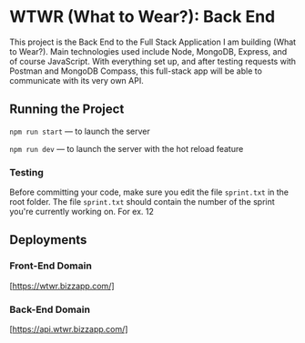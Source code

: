 # WTWR (What to Wear?): Back End

This project is the Back End to the Full Stack Application I am building (What to Wear?). Main technologies used include Node, MongoDB, Express, and of course JavaScript. With everything set up, and after testing requests with Postman and MongoDB Compass, this full-stack app will be able to communicate with its very own API.

## Running the Project

`npm run start` — to launch the server

`npm run dev` — to launch the server with the hot reload feature

### Testing

Before committing your code, make sure you edit the file `sprint.txt` in the root folder. The file `sprint.txt` should contain the number of the sprint you're currently working on. For ex. 12

## Deployments

### Front-End Domain

[https://wtwr.bizzapp.com/]

### Back-End Domain

[https://api.wtwr.bizzapp.com/]
